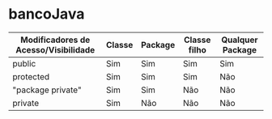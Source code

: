 # bancoJava


| Modificadores de Acesso/Visibilidade | Classe | Package | Classe filho | Qualquer Package |
|--------------------------------------|--------|---------|--------------|------------------|
| public                               |   Sim  |   Sim   |    Sim       |        Sim       |
| protected                            |   Sim  |   Sim   |    Sim       |        Não       |
| "package private"                  |   Sim  |   Sim   |    Não       |        Não       |
| private                              |   Sim  |   Não   |    Não       |        Não       |
